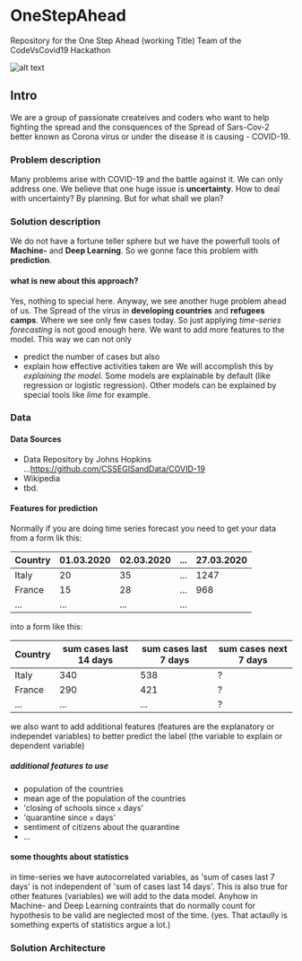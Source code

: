 # OneStepAhead
Repository for the One Step Ahead (working Title) Team of the CodeVsCovid19 Hackathon

![alt text][logo]

[logo]: https://github.com/ChristophAl/OneStepAhead/blob/master/resources/OSA_logo.png "One Step Ahead (working title)"

## Intro

We are a group of passionate createives and coders who want to help fighting the spread and the consquences of the Spread of Sars-Cov-2 better known as Corona virus or under the disease it is causing - COVID-19.

### Problem description

Many problems arise with COVID-19 and the battle against it. We can only address one.
We believe that one huge issue is **uncertainty**. How to deal with uncertainty? By planning. But for what shall we plan?

### Solution description

We do not have a fortune teller sphere but we have the powerfull tools of **Machine-** and **Deep Learning**.
So we gonne face this problem with **prediction**. 

#### what is new about this approach?

Yes, nothing to special here. Anyway, we see another huge problem ahead of us. The Spread of the virus in **developing countries** and **refugees camps**. Where we see only few cases today. So just applying *time-series forecasting* is not good enough here. We want to add more features to the model. This way we can not only
+ predict the number of cases
but also
+ explain how effective activities taken are
We will accomplish this by *explaining the model*. Some models are explainable by default (like regression or logistic regression). Other models can be explained by special tools like *lime* for example.

### Data

#### Data Sources

+ Data Repository by Johns Hopkins
...https://github.com/CSSEGISandData/COVID-19
+ Wikipedia
+ tbd.

#### Features for prediction

Normally if you are doing time series forecast you need to get your data from a form lik this:

Country | 01.03.2020 | 02.03.2020 | ... | 27.03.2020
--- | --- | --- | --- | ---
Italy | 20 | 35 | ... | 1247
France | 15 | 28 | ... | 968
... | ... | ... | ... 

into a form like this:

Country | sum cases last 14 days | sum cases last 7 days | sum cases next 7 days
--- | --- | --- | ---
Italy | 340 | 538 | ?
France | 290 | 421 | ?
... | ... | ... | ?

we also want to add additional features (features are the explanatory or independet variables) to better predict the label (the variable to explain or dependent variable)

##### additional features to use

+ population of the countries
+ mean age of the population of the countries
+ 'closing of schools since `x` days'
+ 'quarantine since `x` days'
+ sentiment of citizens about the quarantine
+  ...

#### some thoughts about statistics

in time-series we have autocorrelated variables, as 'sum of cases last 7 days' is not independent of 'sum of cases last 14 days'. This is also true for other features (variables) we will add to the data model.
Anyhow in Machine- and Deep Learning contraints that do normally count for hypothesis to be valid are neglected most of the time. (yes. That actaully is something experts of statistics argue a lot.)

### Solution Architecture
